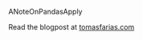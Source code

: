 ANoteOnPandasApply

Read the blogpost at [tomasfarias.com](https://tomasfarias.com/post/a-note-on-pandas-apply)
